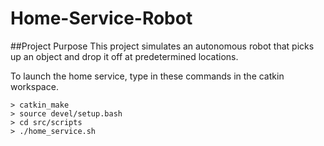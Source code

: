 # Home-Service-Robot
##Project Purpose
This project simulates an autonomous robot that picks up an object and drop it off at predetermined locations. 


To launch the home service, type in these commands in the catkin workspace. 
```
> catkin_make
> source devel/setup.bash
> cd src/scripts
> ./home_service.sh
```
